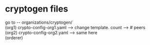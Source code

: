 # cryptogen files
  
go to -- organizations/cryptogen/  
(org1) crypto-config-org1.yaml  --> change template. count --> # peers  
(org2) crypto-config-org2.yaml  --> same here  
(orderer) 


